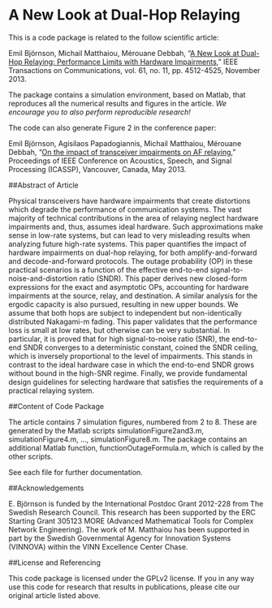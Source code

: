 A New Look at Dual-Hop Relaying
==================

This is a code package is related to the follow scientific article:

Emil Björnson, Michail Matthaiou, Mérouane Debbah, “[A New Look at Dual-Hop Relaying: Performance Limits with Hardware Impairments](http://arxiv.org/pdf/1311.2634),” IEEE Transactions on Communications, vol. 61, no. 11, pp. 4512-4525, November 2013.

The package contains a simulation environment, based on Matlab, that reproduces all the numerical results and figures in the article. *We encourage you to also perform reproducible research!*


The code can also generate Figure 2 in the conference paper:

Emil Björnson, Agisilaos Papadogiannis, Michail Matthaiou, Mérouane Debbah, “[On the impact of transceiver impairments on AF relaying](http://www.flexible-radio.com/sites/default/files/publications/387/bjornsonICASSP2013.pdf),” Proceedings of IEEE Conference on Acoustics, Speech, and Signal Processing (ICASSP), Vancouver, Canada, May 2013.


##Abstract of Article

Physical transceivers have hardware impairments that create distortions which degrade the performance of communication systems. The vast majority of technical contributions in the area of relaying neglect hardware impairments and, thus, assumes ideal hardware. Such approximations make sense in low-rate systems, but can lead to very misleading results when analyzing future high-rate systems. This paper quantifies the impact of hardware impairments on dual-hop relaying, for both amplify-and-forward and decode-and-forward protocols. The outage probability (OP) in these practical scenarios is a function of the effective end-to-end signal-to-noise-and-distortion ratio (SNDR). This paper derives new closed-form expressions for the exact and asymptotic OPs, accounting for hardware impairments at the source, relay, and destination. A similar analysis for the ergodic capacity is also pursued, resulting in new upper bounds. We assume that both hops are subject to independent but non-identically distributed Nakagami-m fading. This paper validates that the performance loss is small at low rates, but otherwise can be very substantial. In particular, it is proved that for high signal-to-noise ratio (SNR), the end-to-end SNDR converges to a deterministic constant, coined the SNDR ceiling, which is inversely proportional to the level of impairments. This stands in contrast to the ideal hardware case in which the end-to-end SNDR grows without bound in the high-SNR regime. Finally, we provide fundamental design guidelines for selecting hardware that satisfies the requirements of a practical relaying system.


##Content of Code Package

The article contains 7 simulation figures, numbered from 2 to 8. These are generated by the Matlab scripts simulationFigure2and3.m, simulationFigure4.m, ..., simulationFigure8.m. The package contains an additional Matlab function, functionOutageFormula.m, which is called by the other scripts.

See each file for further documentation. 


##Acknowledgements

E. Björnson is funded by the International Postdoc Grant 2012-228 from The Swedish Research Council. This research has been supported by the ERC Starting Grant 305123 MORE (Advanced Mathematical Tools for Complex Network Engineering). The work of M. Matthaiou has been supported in part by the Swedish Governmental Agency for Innovation Systems (VINNOVA) within the VINN Excellence Center Chase.


##License and Referencing

This code package is licensed under the GPLv2 license. If you in any way use this code for research that results in publications, please cite our original article listed above.
